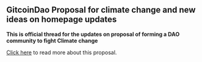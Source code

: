 ## GitcoinDao Proposal for climate change and new ideas on homepage updates

<b>This is official thread for the updates on proposal of forming a DAO community to fight Climate change</b>

[Click here](https://gov.gitcoin.co/t/request-for-proposal-gitcoindao-for-climate-change/8166) to read more about this proposal.
